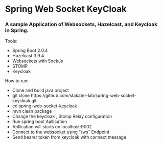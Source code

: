 <h1>Spring Web Socket KeyCloak</h1>

<h3>A sample Application of Websockets, Hazelcast, and Keycloak in Spring.</h4>

Tools:
<ul>
<li>Spring Boot 2.0.4
<li>Hazelcast 3.9.4
<li>Websockets with SockJs
<li>STOMP
<li>Keycloak
</ul>

How to run:

<ul>
<li>Clone and build java project

<li>git clone https://github.com/stakater-lab/spring-web-socket-keycloak.git

<li>cd spring-web-socket-keycloak

<li>mvn clean package

<li>Change the keycloak , Stomp Relay configuration 

<li>Run spring boot Apllication

<li>Apllication will starts on localhost:9002

<li>Connect to the websocket using "/ws" Endpoint

<li>Send bearer token from keycloak with connect message
</ul>
